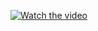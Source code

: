 [![Watch the video](https://i.imgur.com/vKb2F1B.png)](https://github.com/fabiokerber/lab/blob/main/images/self_healing_01.mp4)